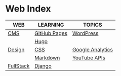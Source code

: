 # Web Index

|WEB|LEARNING|TOPICS|
|---|---|---|
|[CMS](coding/web/web-cms.md)|[GitHub Pages](coding/web/web-cms.md#github-pages)|[WordPress](coding/web/web-cms.md#wordpress)|
||[Hugo](coding/web/web-cms.md#hugo)||
|[Design](coding/web/web-design)|[CSS](coding/web/web-design#css)|[Google Analytics](coding/web/web-design#google-analytics)|
||[Markdown](coding/web/web-design#markdown)|[YouTube APIs](coding/web/web-design#youtube)|
|[FullStack](coding/web/web-fullstack)|[Django](coding/web/web-fullstack#django)|
